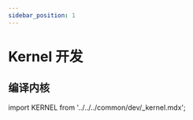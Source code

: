 ```yaml
---
sidebar_position: 1
---
```


# Kernel 开发

## 编译内核

import KERNEL from '../../../common/dev/\_kernel.mdx';

<KERNEL />
